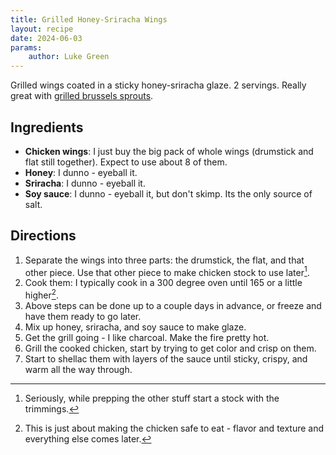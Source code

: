 ```yaml
---
title: Grilled Honey-Sriracha Wings
layout: recipe
date: 2024-06-03
params:
    author: Luke Green
---
```


Grilled wings coated in a sticky honey-sriracha glaze. 2 servings. Really great
with [grilled brussels sprouts](../grilled-brussles).

## Ingredients

-   **Chicken wings**: I just buy the big pack of whole wings (drumstick and
    flat still together). Expect to use about 8 of them.
-   **Honey**: I dunno - eyeball it.
-   **Sriracha**: I dunno - eyeball it.
-   **Soy sauce**: I dunno - eyeball it, but don't skimp. Its the only source of
    salt.

## Directions

1. Separate the wings into three parts: the drumstick, the flat, and that other
   piece. Use that other piece to make chicken stock to use later[^1].
1. Cook them: I typically cook in a 300 degree oven until 165 or a little
   higher[^2].
1. Above steps can be done up to a couple days in advance, or freeze and have
   them ready to go later.
1. Mix up honey, sriracha, and soy sauce to make glaze.
1. Get the grill going - I like charcoal. Make the fire pretty hot.
1. Grill the cooked chicken, start by trying to get color and crisp on them.
1. Start to shellac them with layers of the sauce until sticky, crispy, and warm
   all the way through.

[^1]:
    Seriously, while prepping the other stuff start a stock with the trimmings.

[^2]:
    This is just about making the chicken safe to eat - flavor and texture and
    everything else comes later.
